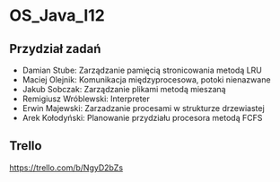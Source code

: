 # OS_Java_I12

## Przydział zadań
- Damian Stube: Zarządzanie pamięcią stronicowania metodą LRU
- Maciej Olejnik: Komunikacja międzyprocesowa, potoki nienazwane
- Jakub Sobczak: Zarządzanie plikami metodą mieszaną
- Remigiusz Wróblewski: Interpreter
- Erwin Majewski: Zarzadzanie procesami w strukturze drzewiastej
- Arek Kołodyński: Planowanie przydziału procesora metodą FCFS

## Trello
https://trello.com/b/NgyD2bZs